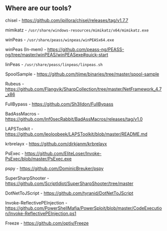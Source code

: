 ## Where are our tools?

chisel - https://github.com/jpillora/chisel/releases/tag/v1.7.7

mimikatz - `/usr/share/windows-resources/mimikatz/x64/mimikatz.exe`

winPeas - `/usr/share/peass/winpeas/winPEASx64.exe`

winPeas (In-mem) - https://github.com/peass-ng/PEASS-ng/tree/master/winPEAS/winPEASexe#quick-start

linPeas - `/usr/share/peass/linpeas/linpeas.sh`

SpoolSample - https://github.com/tijme/binaries/tree/master/spool-sample

Rubeus - https://github.com/Flangvik/SharpCollection/tree/master/NetFramework_4.7_x86

FullBypass - https://github.com/Sh3lldon/FullBypass

BadAssMacros - https://github.com/Inf0secRabbit/BadAssMacros/releases/tag/v1.0

LAPSToolkit - https://github.com/leoloobeek/LAPSToolkit/blob/master/README.md

krbrelayx - https://github.com/dirkjanm/krbrelayx

PsExec - https://github.com/EliteLoser/Invoke-PsExec/blob/master/PsExec.exe

pspy - https://github.com/DominicBreuker/pspy

SuperSharpShooter - https://github.com/ScriptIdiot/SuperSharpShooter/tree/master

DotNetToJScript - https://github.com/tyranid/DotNetToJScript

Invoke-ReflectivePEInjection - https://github.com/PowerShellMafia/PowerSploit/blob/master/CodeExecution/Invoke-ReflectivePEInjection.ps1

Freeze - https://github.com/optiv/Freeze
